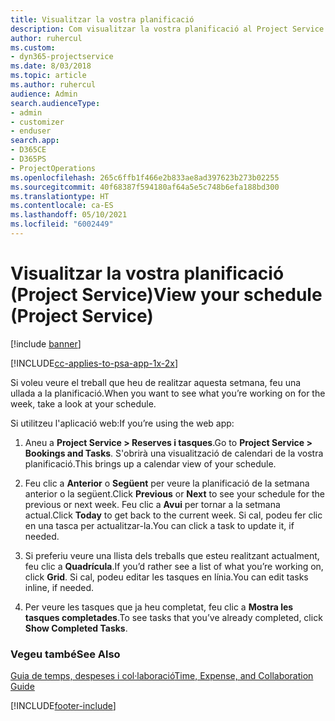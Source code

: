 ```yaml
---
title: Visualitzar la vostra planificació
description: Com visualitzar la vostra planificació al Project Service
author: ruhercul
ms.custom:
- dyn365-projectservice
ms.date: 8/03/2018
ms.topic: article
ms.author: ruhercul
audience: Admin
search.audienceType:
- admin
- customizer
- enduser
search.app:
- D365CE
- D365PS
- ProjectOperations
ms.openlocfilehash: 265c6ffb1f466e2b833ae8ad397623b273b02255
ms.sourcegitcommit: 40f68387f594180af64a5e5c748b6efa188bd300
ms.translationtype: HT
ms.contentlocale: ca-ES
ms.lasthandoff: 05/10/2021
ms.locfileid: "6002449"
---
```

# <a name="view-your-schedule-project-service"></a><span data-ttu-id="55178-103">Visualitzar la vostra planificació (Project Service)</span><span class="sxs-lookup"><span data-stu-id="55178-103">View your schedule (Project Service)</span></span>

[!include [banner](../includes/psa-now-project-operations.md)]

[!INCLUDE[cc-applies-to-psa-app-1x-2x](../includes/cc-applies-to-psa-app-1x-2x.md)]

<span data-ttu-id="55178-104">Si voleu veure el treball que heu de realitzar aquesta setmana, feu una ullada a la planificació.</span><span class="sxs-lookup"><span data-stu-id="55178-104">When you want to see what you’re working on for the week, take a look at your schedule.</span></span>  
  
 <span data-ttu-id="55178-105">Si utilitzeu l'aplicació web:</span><span class="sxs-lookup"><span data-stu-id="55178-105">If you’re using the web app:</span></span>  
  
1.  <span data-ttu-id="55178-106">Aneu a **Project Service > Reserves i tasques**.</span><span class="sxs-lookup"><span data-stu-id="55178-106">Go to **Project Service > Bookings and Tasks**.</span></span> <span data-ttu-id="55178-107">S'obrirà una visualització de calendari de la vostra planificació.</span><span class="sxs-lookup"><span data-stu-id="55178-107">This brings up a calendar view of your schedule.</span></span>  
  
2.  <span data-ttu-id="55178-108">Feu clic a **Anterior** o **Següent** per veure la planificació de la setmana anterior o la següent.</span><span class="sxs-lookup"><span data-stu-id="55178-108">Click **Previous** or **Next** to see your schedule for the previous or next week.</span></span> <span data-ttu-id="55178-109">Feu clic a **Avui** per tornar a la setmana actual.</span><span class="sxs-lookup"><span data-stu-id="55178-109">Click **Today** to get back to the current week.</span></span> <span data-ttu-id="55178-110">Si cal, podeu fer clic en una tasca per actualitzar-la.</span><span class="sxs-lookup"><span data-stu-id="55178-110">You can click a task to update it, if needed.</span></span>  
  
3.  <span data-ttu-id="55178-111">Si preferiu veure una llista dels treballs que esteu realitzant actualment, feu clic a **Quadrícula**.</span><span class="sxs-lookup"><span data-stu-id="55178-111">If you’d rather see a list of what you’re working on, click **Grid**.</span></span> <span data-ttu-id="55178-112">Si cal, podeu editar les tasques en línia.</span><span class="sxs-lookup"><span data-stu-id="55178-112">You can edit tasks inline, if needed.</span></span>  
  
4.  <span data-ttu-id="55178-113">Per veure les tasques que ja heu completat, feu clic a **Mostra les tasques completades**.</span><span class="sxs-lookup"><span data-stu-id="55178-113">To see tasks that you’ve already completed, click **Show Completed Tasks**.</span></span>  
  
### <a name="see-also"></a><span data-ttu-id="55178-114">Vegeu també</span><span class="sxs-lookup"><span data-stu-id="55178-114">See Also</span></span>  
 [<span data-ttu-id="55178-115">Guia de temps, despeses i col·laboració</span><span class="sxs-lookup"><span data-stu-id="55178-115">Time, Expense, and Collaboration Guide</span></span>](../psa/time-expense-collaboration-guide.md)


[!INCLUDE[footer-include](../includes/footer-banner.md)]